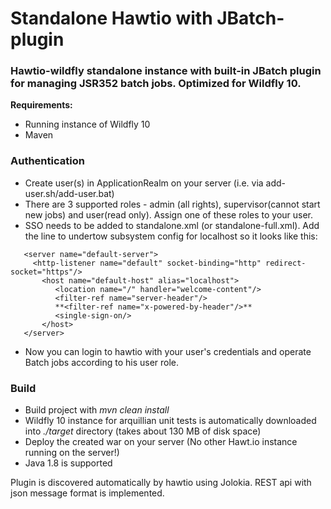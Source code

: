 # Standalone Hawtio with JBatch-plugin
### Hawtio-wildfly standalone instance with built-in JBatch plugin for managing JSR352 batch jobs. Optimized for Wildfly 10.

**Requirements:**
 - Running instance of Wildfly 10
 - Maven

 ### Authentication
 - Create user(s) in ApplicationRealm on your server (i.e. via add-user.sh/add-user.bat)
 - There are 3 supported roles - admin (all rights), supervisor(cannot start new jobs) and user(read only). Assign one of these roles to your user.
 - SSO needs to be added to standalone.xml (or standalone-full.xml). Add the line *<single-sign-on/>* to undertow subsystem config for localhost so it looks like this:
 
 ```
    <server name="default-server">
      <http-listener name="default" socket-binding="http" redirect-socket="https"/>
        <host name="default-host" alias="localhost">
           <location name="/" handler="welcome-content"/>
           <filter-ref name="server-header"/>
           **<filter-ref name="x-powered-by-header"/>**
           <single-sign-on/>
        </host>
    </server>
```
 
 - Now you can login to hawtio with your user's credentials and operate Batch jobs according to his user role.
  
 ### Build
 - Build project with *mvn clean install*
 - Wildfly 10 instance for arquillian unit tests is automatically downloaded into *./target* directory (takes about 130 MB of disk space)
 - Deploy the created war on your server (No other Hawt.io instance running on the server!)
 - Java 1.8 is supported


Plugin is discovered automatically by hawtio using Jolokia. REST api with json message format is implemented.

